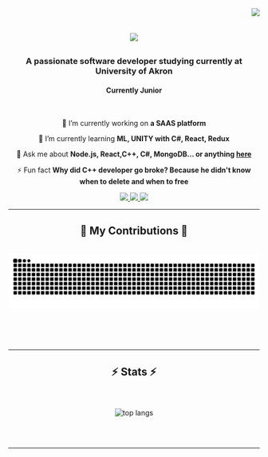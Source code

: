 <img align="right" src="https://visitor-badge.laobi.icu/badge?page_id=sk394.sk394" />

<h1 align="center">
    <img src="https://readme-typing-svg.herokuapp.com/?font=Righteous&size=35&center=true&vCenter=true&width=500&height=70&duration=4000&lines=Hi+You!+👋;+I'm+Suman+Khadka!;" />
</h1>

<h3 align="center">A passionate software developer studying currently at University of Akron</h3> 
<h4 align="center">Currently Junior</h3> 

<br/>

<div align="center">
 
 🔭 I’m currently working on **a SAAS platform**
 
 🌱 I’m currently learning **ML, UNITY with C#, React, Redux**

 💬 Ask me about **Node.js, React,C++, C#, MongoDB... or anything [here](https://github.com/sk394/sk394/issues)**

 ⚡ Fun fact **Why did C++ developer go broke? Because he didn't know when to delete and when to free**
 
 </div>
 
<div align="center"> 
  <a href="mailto:sk394@uakron.edu">
    <img src="https://img.shields.io/badge/Outlook-333333?style=for-the-badge&logo=Microsoft+Outlook&logoColor=red" />
  </a>
  <a href="https://linkedin.com/in/sk394" target="_blank">
    <img src="https://img.shields.io/badge/LinkedIn-0077B5?style=for-the-badge&logo=linkedin&logoColor=white" target="_blank" />
  </a>
  <a href="https://myportfolio-sk394.vercel.app/" target="_blank">
     <img src="https://img.shields.io/badge/Portfolio-FF5722?style=for-the-badge&logo=todoist&logoColor=white" target="_blank" /> <!-- sqlite, safari, google-chrome are other good icon options -->
  </a>
</div>
 
<hr/>
<div align="center">
  <h2>🐍 My Contributions 🐍</h2>
  <br>
  <img alt="snake eating my contributions" src="https://raw.githubusercontent.com/sk394/sk394/output/github-contribution-grid-snake.svg" />
  
  <br/><br/><br/>
</div>

<hr/>
<h2 align="center">⚡ Stats ⚡</h2>
<br>
<div align=center>
  <!-- <img width=390 src="https://streak-stats.demolab.com/?user=sk394&count_private=true&theme=react&border_radius=10" alt="streak stats"/> -->
 <!-- <img width=390 src="https://github-readme-stats.vercel.app/api?username=sk394&count_private=true&show_icons=true&theme=react&rank_icon=github&border_radius=10" alt="readme stats" />-->
  <br/>
  <img width=325 align="center" src="https://github-readme-stats.vercel.app/api/top-langs/?username=sk394&hide=HTML&langs_count=8&layout=compact&theme=react&border_radius=10&size_weight=0.5&count_weight=0.5&exclude_repo=github-readme-stats" alt="top langs" />
</div>

<br/><br/>
<hr/>


<br/>

